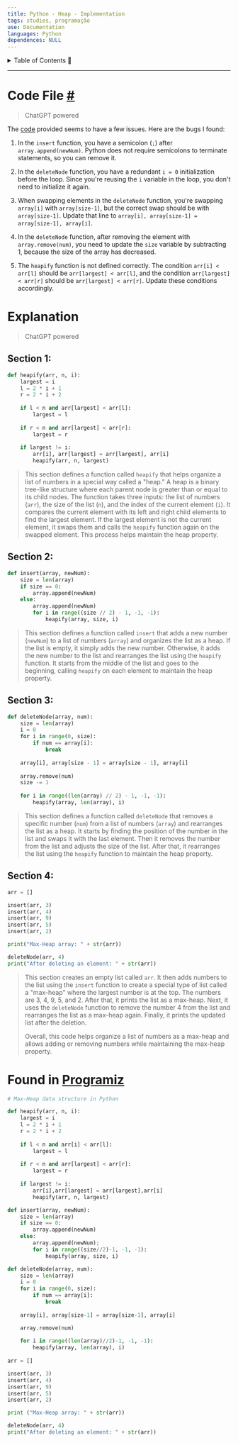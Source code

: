 ```yaml
---
title: Python - Heap - Implementation
tags: studies, programação
use: Documentation
languages: Python
dependences: NULL
---
```


<details> <summary>Table of Contents 🔖</summary>

- [Code File #](#code-file-)
- [Explanation](#explanation)
  - [Section 1:](#section-1)
  - [Section 2:](#section-2)
  - [Section 3:](#section-3)
  - [Section 4:](#section-4)
- [Found in Programiz](#found-in-programiz)

</details>

---

# Code File [#](heap.py)
> ChatGPT powered

The [code](#found-in-programiz) provided seems to have a few issues. Here are the bugs I found:

1.  In the `insert` function, you have a semicolon (`;`) after `array.append(newNum)`. Python does not require semicolons to terminate statements, so you can remove it.
    
2.  In the `deleteNode` function, you have a redundant `i = 0` initialization before the loop. Since you're reusing the `i` variable in the loop, you don't need to initialize it again.
    
3.  When swapping elements in the `deleteNode` function, you're swapping `array[i]` with `array[size-1]`, but the correct swap should be with `array[size-1]`. Update that line to `array[i], array[size-1] = array[size-1], array[i]`.
    
4.  In the `deleteNode` function, after removing the element with `array.remove(num)`, you need to update the `size` variable by subtracting 1, because the size of the array has decreased.
    
5.  The `heapify` function is not defined correctly. The condition `arr[i] < arr[l]` should be `arr[largest] < arr[l]`, and the condition `arr[largest] < arr[r]` should be `arr[largest] < arr[r]`. Update these conditions accordingly.

# Explanation
> ChatGPT powered

## Section 1:

```python
def heapify(arr, n, i):
    largest = i
    l = 2 * i + 1
    r = 2 * i + 2
    
    if l < n and arr[largest] < arr[l]:
        largest = l
    
    if r < n and arr[largest] < arr[r]:
        largest = r
    
    if largest != i:
        arr[i], arr[largest] = arr[largest], arr[i]
        heapify(arr, n, largest)
```

> This section defines a function called `heapify` that helps organize a list of numbers in a special way called a "heap." A heap is a binary tree-like structure where each parent node is greater than or equal to its child nodes. The function takes three inputs: the list of numbers (`arr`), the size of the list (`n`), and the index of the current element (`i`). It compares the current element with its left and right child elements to find the largest element. If the largest element is not the current element, it swaps them and calls the `heapify` function again on the swapped element. This process helps maintain the heap property.

## Section 2:

```python
def insert(array, newNum):
    size = len(array)
    if size == 0:
        array.append(newNum)
    else:
        array.append(newNum)
        for i in range((size // 2) - 1, -1, -1):
            heapify(array, size, i)

```

> This section defines a function called `insert` that adds a new number (`newNum`) to a list of numbers (`array`) and organizes the list as a heap. If the list is empty, it simply adds the new number. Otherwise, it adds the new number to the list and rearranges the list using the `heapify` function. It starts from the middle of the list and goes to the beginning, calling `heapify` on each element to maintain the heap property.

## Section 3:

```python
def deleteNode(array, num):
    size = len(array)
    i = 0
    for i in range(0, size):
        if num == array[i]:
            break
    
    array[i], array[size - 1] = array[size - 1], array[i]
    
    array.remove(num)
    size -= 1
    
    for i in range((len(array) // 2) - 1, -1, -1):
        heapify(array, len(array), i)
```

> This section defines a function called `deleteNode` that removes a specific number (`num`) from a list of numbers (`array`) and rearranges the list as a heap. It starts by finding the position of the number in the list and swaps it with the last element. Then it removes the number from the list and adjusts the size of the list. After that, it rearranges the list using the `heapify` function to maintain the heap property.

## Section 4:

```python
arr = []

insert(arr, 3)
insert(arr, 4)
insert(arr, 9)
insert(arr, 5)
insert(arr, 2)

print("Max-Heap array: " + str(arr))

deleteNode(arr, 4)
print("After deleting an element: " + str(arr))
```

> This section creates an empty list called `arr`. It then adds numbers to the list using the `insert` function to create a special type of list called a "max-heap" where the largest number is at the top. The numbers are 3, 4, 9, 5, and 2. After that, it prints the list as a max-heap. Next, it uses the `deleteNode` function to remove the number 4 from the list and rearranges the list as a max-heap again. Finally, it prints the updated list after the deletion.
> 
> Overall, this code helps organize a list of numbers as a max-heap and allows adding or removing numbers while maintaining the max-heap property.

# Found in [Programiz](https://www.programiz.com/dsa/heap-data-structure#python-code)

```python
# Max-Heap data structure in Python

def heapify(arr, n, i):
    largest = i
    l = 2 * i + 1
    r = 2 * i + 2 
    
    if l < n and arr[i] < arr[l]:
        largest = l
    
    if r < n and arr[largest] < arr[r]:
        largest = r
    
    if largest != i:
        arr[i],arr[largest] = arr[largest],arr[i]
        heapify(arr, n, largest)

def insert(array, newNum):
    size = len(array)
    if size == 0:
        array.append(newNum)
    else:
        array.append(newNum);
        for i in range((size//2)-1, -1, -1):
            heapify(array, size, i)

def deleteNode(array, num):
    size = len(array)
    i = 0
    for i in range(0, size):
        if num == array[i]:
            break
        
    array[i], array[size-1] = array[size-1], array[i]

    array.remove(num)
    
    for i in range((len(array)//2)-1, -1, -1):
        heapify(array, len(array), i)
    
arr = []

insert(arr, 3)
insert(arr, 4)
insert(arr, 9)
insert(arr, 5)
insert(arr, 2)

print ("Max-Heap array: " + str(arr))

deleteNode(arr, 4)
print("After deleting an element: " + str(arr))
```